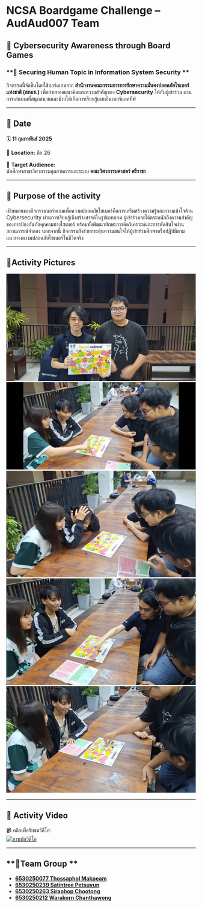 # **NCSA Boardgame Challenge – AudAud007 Team**  

## **🔐 Cybersecurity Awareness through Board Games**  

### **📢 Securing Human Topic in Information System Security **  
กิจกรรมนี้จัดขึ้นโดยใช้บอร์ดเกมจาก **สำนักงานคณะกรรมการการรักษาความมั่นคงปลอดภัยไซเบอร์แห่งชาติ (สกมช.)** เพื่อถ่ายทอดแนวคิดและความสำคัญของ **Cybersecurity** ให้กับผู้เข้าร่วม ผ่านการเล่นเกมที่สนุกสนานและช่วยให้เกิดการเรียนรู้แบบอินเทอร์แอคทีฟ  

---

## **📆 Date**  
🗓 **11 กุมภาพันธ์ 2025**  

📍 **Location:** ตึก 26  

🎯 **Target Audience:**  
นักศึกษาสาขาวิศวกรรมอุตสาหการและระบบ **คณะวิศวกรรมศาสตร์ ศรีราชา**  

---

## **🎲 Purpose of the activity**  
เป้าหมายของกิจกรรมบอร์ดเกมเพื่อความปลอดภัยไซเบอร์คือการเสริมสร้างความรู้และความเข้าใจด้าน Cybersecurity ผ่านการเรียนรู้เชิงสร้างสรรค์ในรูปแบบเกม ผู้เข้าร่วมจะได้ตระหนักถึงความสำคัญของการป้องกันภัยคุกคามทางไซเบอร์ พร้อมทั้งพัฒนาทักษะการคิดวิเคราะห์และการตัดสินใจผ่านสถานการณ์จำลอง นอกจากนี้ กิจกรรมยังช่วยกระตุ้นความสนใจให้ผู้เข้าร่วมศึกษาหรือปฏิบัติตามแนวทางความปลอดภัยไซเบอร์ในชีวิตจริง

---

## **📸Activity Pictures**  

![ภาพกิจกรรม 1](MyPhoto/110094.jpg)  
![ภาพกิจกรรม 2](MyPhoto/109659_0.jpg)  
![ภาพกิจกรรม 3](MyPhoto/109660_0.jpg)  
![ภาพกิจกรรม 4](MyPhoto/109658_0.jpg)  
![ภาพกิจกรรม 5](MyPhoto/109657_0.jpg)  

---

## **🎥 Activity Video**  

📹 คลิกเพื่อรับชมวิดีโอ:  
[![ภาพปกวิดีโอ](Picture/boardgame1.jpg)](https://drive.google.com/file/d/1Nz0OClSZWC0Vg4cfu32Jbc0Qs3ah4kEg/view)  

---

## **👥Team Group **  
- [**6530250077 Thossaphol Makpeam**](https://Thossaphol2204.github.io/boardgame) 
- [**6530250239 Satintree Petsuvun**](https://qwwwwioza.github.io/boardgame) 
- [**6530250263 Siraphop Chootong**](https://nmpsz.github.io/boardgame)
- [**6530250212 Warakorn Chanthawong**](https://fairfairfairfair.github.io/boardgame)  
